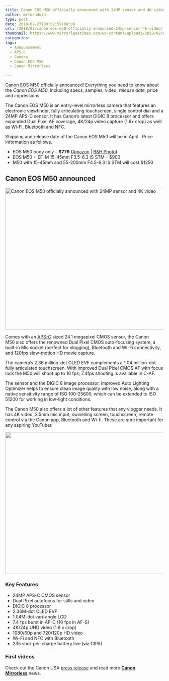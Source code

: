 ```yaml
---
title: Canon EOS M50 officially announced with 24MP sensor and 4K video
author: mrtmsadmin
type: post
date: 2018-02-27T09:02:59+00:00
url: /2018/02/canon-eos-m50-officially-announced-24mp-sensor-4k-video/
thumbnail: https://www.mirrorlesstimes.com/wp-content/uploads/2018/02/canon-eos-m50-1.jpg
categories:
tags:
  - Announcement
  - APS-c
  - Camera
  - Canon EOS M50
  - Canon Mirrorless

---
```

[Canon EOS M50][1] officially announced! Everything you need to know about the _Canon EOS M50_, including specs, samples, video, _release date_, price and impressions.

The Canon EOS M50 is an entry-level mirrorless camera that features an electronic viewfinder, fully articulating touchscreen, single control dial and a 24MP APS-C sensor. It has Canon&#8217;s latest DIGIC 8 processor and offers expanded Dual Pixel AF coverage, 4K/24p video capture (1.6x crop) as well as Wi-Fi, Bluetooth and NFC.

Shipping and release date of the Canon EOS M50 will be in April.  Price information as follows.

  * EOS M50 body only – **$779** (<a href="https://aax-us-east.amazon-adsystem.com/x/c/QmtC88Ll1uDZ1X5TpgoALCAAAAFh1nQv8AEAAAFKARPtrTU/https://assoc-redirect.amazon.com/g/r/https://www.amazon.com/Canon-Mirrorless-Camera-Video-Black/dp/B079Y6T7T6/ref=as_at?creativeASIN=B079Y6T7T6&linkCode=w61&imprToken=1xyRNkiItz5yvSnW0EDbpA&slotNum=0&tag=daicamnew-20" target="_blank" rel="noopener" data-amzn-asin="B079Y6T7T6">Amazon</a> | <a href="https://www.bhphotovideo.com/c/product/1393460-REG/canon_2680c001_eos_m50_mirrorless_digital.html/BI/20175/KBID/14249" target="_blank" rel="noopener">B&H Photo</a>)
  * EOS M50 + EF-M 15-45mm F3.5-6.3 IS STM – $900
  * M50 with 15-45mm and 55-200mm F4.5-6.3 IS STM will cost $1250

<!--more-->

## Canon EOS M50 announced

[<img class="aligncenter wp-image-1704 size-full" title="Canon EOS M50 officially announced with 24MP sensor and 4K video" src="https://i0.wp.com/www.mirrorlesstimes.com/wp-content/uploads/2018/02/canon-eos-m50-2.jpg?resize=600%2C450&#038;ssl=1" alt="Canon EOS M50 officially announced with 24MP sensor and 4K video" width="600" height="450" srcset="https://i0.wp.com/www.mirrorlesstimes.com/wp-content/uploads/2018/02/canon-eos-m50-2.jpg?w=1000&ssl=1 1000w, https://i0.wp.com/www.mirrorlesstimes.com/wp-content/uploads/2018/02/canon-eos-m50-2.jpg?resize=400%2C300&ssl=1 400w, https://i0.wp.com/www.mirrorlesstimes.com/wp-content/uploads/2018/02/canon-eos-m50-2.jpg?resize=768%2C576&ssl=1 768w, https://i0.wp.com/www.mirrorlesstimes.com/wp-content/uploads/2018/02/canon-eos-m50-2.jpg?resize=970%2C728&ssl=1 970w" sizes="(max-width: 600px) 100vw, 600px" data-recalc-dims="1" />][2]

Comes with an [APS-C][3] sized 24.1 megapixel CMOS sensor, the Canon M50 also offers the renowned Dual Pixel CMOS auto-focusing system, a built-in Mic socket (perfect for vlogging), Bluetooth and Wi-Fi connectivity, and 120fps slow-motion HD movie capture.

The camera’s 2.36 million-dot OLED EVF complements a 1.04 million-dot fully articulated touchscreen. With improved Dual Pixel CMOS AF with focus lock the M50 will shoot up to 10 fps; 7.4fps shooting is available in C-AF.

The sensor and the DIGIC 8 image processor, improved Auto Lighting Optimizer helps to ensure clean image quality with low noise, along with a native sensitivity range of ISO 100-25600, which can be extended to ISO 51200 for working in low-light conditions.

The Canon M50 also offers a lot of other features that any vlogger needs. It has 4K video, 3.5mm mic input, swivelling screen, touchscreen, remote control via the Canon app, Bluetooth and Wi-fi. These are sure important for any aspiring YouTuber.

[<img class="aligncenter size-full wp-image-1703" src="https://i1.wp.com/www.mirrorlesstimes.com/wp-content/uploads/2018/02/canon-eos-m50-3.jpg?resize=600%2C450&#038;ssl=1" alt="" width="600" height="450" srcset="https://i1.wp.com/www.mirrorlesstimes.com/wp-content/uploads/2018/02/canon-eos-m50-3.jpg?w=1000&ssl=1 1000w, https://i1.wp.com/www.mirrorlesstimes.com/wp-content/uploads/2018/02/canon-eos-m50-3.jpg?resize=400%2C300&ssl=1 400w, https://i1.wp.com/www.mirrorlesstimes.com/wp-content/uploads/2018/02/canon-eos-m50-3.jpg?resize=768%2C576&ssl=1 768w, https://i1.wp.com/www.mirrorlesstimes.com/wp-content/uploads/2018/02/canon-eos-m50-3.jpg?resize=970%2C728&ssl=1 970w" sizes="(max-width: 600px) 100vw, 600px" data-recalc-dims="1" />][4]

### Key Features:

  * 24MP APS-C CMOS sensor
  * Dual Pixel autofocus for stills and video
  * DIGIC 8 processor
  * 2.36M-dot OLED EVF
  * 1.04M-dot vari-angle LCD
  * 7.4 fps burst in AF-C (10 fps in AF-S)
  * 4K/24p UHD video (1.6 x crop)
  * 1080/60p and 720/120p HD video
  * Wi-Fi and NFC with Bluetooth
  * 235 shot-per-charge battery live (via CIPA)

### First videos





Check out the Canon USA <a href="https://www.dailycameranews.com/2018/02/canon-eos-m50/" target="_blank" rel="noopener">press release</a> and read more [**Canon Mirrorless**][5] news.

 [1]: https://www.mirrorlesstimes.com/tags/canon-eos-m50/
 [2]: https://i0.wp.com/www.mirrorlesstimes.com/wp-content/uploads/2018/02/canon-eos-m50-2.jpg?ssl=1
 [3]: https://www.mirrorlesstimes.com/tags/aps-c/
 [4]: https://i1.wp.com/www.mirrorlesstimes.com/wp-content/uploads/2018/02/canon-eos-m50-3.jpg?ssl=1
 [5]: https://www.mirrorlesstimes.com/tags/canon-mirrorless/